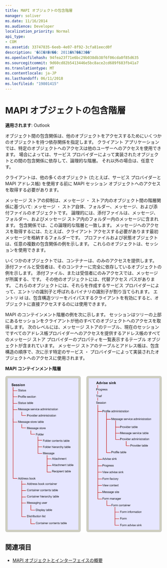 ```yaml
---
title: MAPI オブジェクトの包含階層
manager: soliver
ms.date: 11/16/2014
ms.audience: Developer
localization_priority: Normal
api_type:
- COM
ms.assetid: 33747835-6eeb-4e07-8f92-3cfa81eecd0f
description: '�ŏI�X�V��: 2011�N7��23��'
ms.openlocfilehash: 94fea23f71e6bc29b038db38f6f06cda0f85d635
ms.sourcegitcommit: 9d60cd82b5413446e5bc8ace2cd689f683fb41a7
ms.translationtype: MT
ms.contentlocale: ja-JP
ms.lasthandoff: 06/11/2018
ms.locfileid: "19801415"
---
```

# <a name="mapi-object-containment-hierarchy"></a>MAPI オブジェクトの包含階層
  
**適用されます**: Outlook 
  
オブジェクト間の包含関係は、他のオブジェクトをアクセスするためにいくつかのオブジェクトを持つ依存関係を指定します。 クライアント アプリケーションでは、特定のオブジェクトへのアクセスは他のユーザーへのアクセスを使用できます。 場合によっては、サービス プロバイダーによって実装されたオブジェクトとの間の包含関係に依存して、論理的な階層。 それ以外の場合は、任意です。 
  
クライアントは、他の多くのオブジェクト (たとえば、サービス プロバイダーと MAPI アドレス帳) を使用する前に MAPI セッション オブジェクトへのアクセスを取得する必要があります。
  
メッセージ ストアの抑制は、メッセージ ・ ストア内のオブジェクト間の階層関係に基づいて: メッセージ ・ ストア自体、フォルダー、メッセージ、および添付ファイルのオブジェクトです。 論理的には、添付ファイルは、メッセージ、フォルダー、およびメッセージ ストア内のフォルダー内のメッセージに含まれます。 包含関係では、この論理的な階層と一致します。 メッセージへのアクセスを取得するには、たとえば、クライアント アクセスする必要があります最初メッセージを格納するフォルダーです。 プロファイルおよび状態オブジェクトは、任意の複数の包含関係の例を示します。 これらのオブジェクトは、セッションを使用できます。 
  
いくつかのオブジェクトでは、コンテナーは、のみのアクセスを提供します。 添付ファイルと受信者は、そのコンテナーに完全に依存しているオブジェクトの例を示します。 添付ファイル、または受信者にのみアクセスでは、メッセージが所属する、です。 その他のオブジェクトには、代替アクセス パスがあります。 これらのオブジェクトには、それらを作成するサービス プロバイダーによって、エントリの識別子と呼ばれるバイナリの識別子が割り当てられます。 エントリ id は、包含構造ツリーをバイパスするクライアントを有効にすると、オブジェクトに直接アクセスするのには使用できます。 
  
MAPI のコンテインメント階層の例を次に示します。 セッションはツリーの上部にあるセッションをクライアントが他のすべてのオブジェクトへのアクセスを取得します。 次のレベルには、メッセージ ストアのテーブル、現在のセッションですべてのアドレス帳プロバイダーへのアクセスを提供するアドレス帳のすべてのメッセージ ストア プロバイダーのプロパティを一覧表示するテーブル オブジェクトが含まれています。 メッセージ ストアのテーブルとアドレス帳は、包含構造の順序で、次に示す特定のサービス ・ プロバイダーによって実装されたオブジェクトへのアクセスに使用されます。
  
**MAPI コンテインメント階層**
  
![MAPI コンテインメント階層](media/amapi_41.gif "MAPI コンテインメント階層")
  
## <a name="see-also"></a>関連項目

- [MAPI オブジェクトとインターフェイスの概要](mapi-object-and-interface-overview.md)

